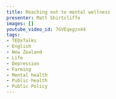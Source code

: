 ```yaml
---
title: Reaching out to mental wellness
presenter: Matt Shirtcliffe
images: []
youtube_video_id: 7GVEqegzx44
tags:
- TEDxTalks
- English
- New Zealand
- Life
- Depression
- Farming
- Mental health
- Public health
- Public Policy
---
```

